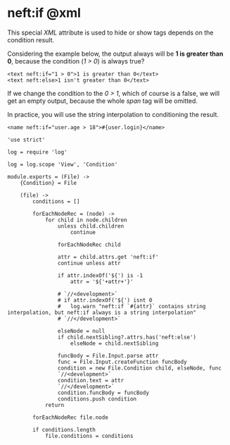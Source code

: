 neft:if @xml
=======

This special *XML* attribute is used to hide or show tags depends on the condition result.

Considering the example below, the output always will be **1 is greater than 0**,
because the condition (*1 > 0*) is always true?

```
<text neft:if="1 > 0">1 is greater than 0</text>
<text neft:else>1 isn't greater than 0</text>
```

If we change the condition to the *0 > 1*, which of course is a false, we will get an empty
output, because the whole *span* tag will be omitted.

In practice, you will use the string interpolation to conditioning the result.

```
<name neft:if="user.age > 18">#{user.login}</name>
```

	'use strict'

	log = require 'log'

	log = log.scope 'View', 'Condition'

	module.exports = (File) ->
		{Condition} = File

		(file) ->
			conditions = []

			forEachNodeRec = (node) ->
				for child in node.children
					unless child.children
						continue

					forEachNodeRec child

					attr = child.attrs.get 'neft:if'
					continue unless attr

					if attr.indexOf('${') is -1
						attr = '${'+attr+'}'

					# `//<development>`
					# if attr.indexOf('${') isnt 0
					# 	log.warn "neft:if `#{attr}` contains string interpolation, but neft:if always is a string interpolation"
					# `//</development>`

					elseNode = null
					if child.nextSibling?.attrs.has('neft:else')
						elseNode = child.nextSibling

					funcBody = File.Input.parse attr
					func = File.Input.createFunction funcBody
					condition = new File.Condition child, elseNode, func
					`//<development>`
					condition.text = attr
					`//</development>`
					condition.funcBody = funcBody
					conditions.push condition
				return

			forEachNodeRec file.node

			if conditions.length
				file.conditions = conditions
